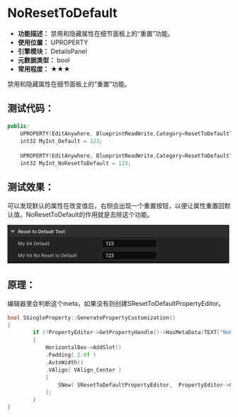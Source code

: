 ﻿# NoResetToDefault

- **功能描述：** 禁用和隐藏属性在细节面板上的“重置”功能。
- **使用位置：** UPROPERTY
- **引擎模块：** DetailsPanel
- **元数据类型：** bool
- **常用程度：** ★★★

禁用和隐藏属性在细节面板上的“重置”功能。

## 测试代码：

```cpp
public:
	UPROPERTY(EditAnywhere, BlueprintReadWrite,Category=ResetToDefaultTest)
	int32 MyInt_Default = 123;

	UPROPERTY(EditAnywhere, BlueprintReadWrite,Category=ResetToDefaultTest, meta = (NoResetToDefault))
	int32 MyInt_NoResetToDefault = 123;
```

## 测试效果：

可以发现默认的属性在改变值后，右侧会出现一个重置按钮，以便让属性重置回默认值。NoResetToDefault的作用就是去除这个功能。

![ResetToDefaultTest](Meta_DetailsPanel_NoResetToDefault_ResetToDefaultTest.gif)

## 原理：

编辑器里会判断这个meta，如果没有则创建SResetToDefaultPropertyEditor。

```cpp
bool SSingleProperty::GeneratePropertyCustomization()
{
		if (!PropertyEditor->GetPropertyHandle()->HasMetaData(TEXT("NoResetToDefault")) && !bShouldHideResetToDefault)
		{
			HorizontalBox->AddSlot()
			.Padding( 2.0f )
			.AutoWidth()
			.VAlign( VAlign_Center )
			[
				SNew( SResetToDefaultPropertyEditor,  PropertyEditor->GetPropertyHandle() )
			];
		}
}
```